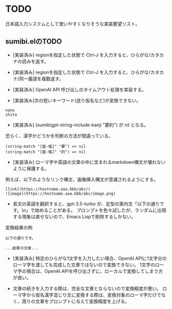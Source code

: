 # TODO

日本語入力システムとして使いやすくなりそうな実装要望リスト。

## sumibi.elのTODO

* [実装済み] regionを指定した状態で Ctrl-J を入力すると、ひらがな/カタカナの読みを返す。
* [実装済み] regionを指定した状態で Ctrl-J を入力すると、ひらがな/カタカナ/同一義語を複数返す。
* [実装済み] OpenAI API 呼び出しのタイムアウト処理を実装する。

* [実装済み]次の短いキーワード(送り仮名など)が変換できない。

```
nano
shita
```

* [実装済み] (sumibigpt-string-include-kanji "要約") が nil となる。

恐らく、漢字かどうかを判断の方法が間違っている。
```
(string-match "[亜-瑤]" "要") => nil
(string-match "[亜-瑤]" "約") => nil
```

* [実装済み] ローマ字や英語の文章の中に含まれるmarkdown構文が壊れないように保護する。

例えば、以下のようなリンク構文、画像挿入構文が意識されるようにする。

```
[link](https://hostname.aaa.bbb/abc/)
![image](https://hostname.aaa.bbb/abc/image.png)
```

* 長文の英語を翻訳すると、gpt-3.5-turbo が、定型の案内文「以下の通りです。\n」で始めることがある。
プロンプトを色々試したが、ランダムに出現する現象は直せないので、Emacs Lispで削除するしかない。

変換結果の例
```
以下の通りです。

...結果の文章...
```

* [実装済み] 特定のひらがな1文字を入力したい場合、OpenAI APIに1文字分のローマ字を渡しても完成した文章ではないので変換できない。
1文字のローマ字の場合は、OpenAI APIを呼び出さずに、ローカルで変換してしまう方が良い。

* 文章の続きを入力する際は、完全な文章とならないので変換精度が悪い。
ローマ字から仮名漢字混じり文に変換する際は、変換対象のローマ字だけでなく、周りの文章をプロンプトに与えて変換精度を上げる。
